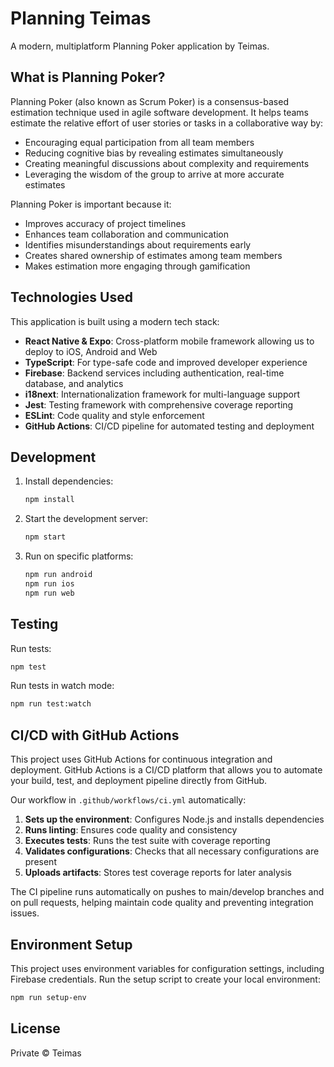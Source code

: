 # Planning Teimas

A modern, multiplatform Planning Poker application by Teimas.

## What is Planning Poker?

Planning Poker (also known as Scrum Poker) is a consensus-based estimation technique used in agile software development. It helps teams estimate the relative effort of user stories or tasks in a collaborative way by:

- Encouraging equal participation from all team members
- Reducing cognitive bias by revealing estimates simultaneously
- Creating meaningful discussions about complexity and requirements
- Leveraging the wisdom of the group to arrive at more accurate estimates

Planning Poker is important because it:
- Improves accuracy of project timelines
- Enhances team collaboration and communication
- Identifies misunderstandings about requirements early
- Creates shared ownership of estimates among team members
- Makes estimation more engaging through gamification

## Technologies Used

This application is built using a modern tech stack:

- **React Native & Expo**: Cross-platform mobile framework allowing us to deploy to iOS, Android and Web
- **TypeScript**: For type-safe code and improved developer experience
- **Firebase**: Backend services including authentication, real-time database, and analytics
- **i18next**: Internationalization framework for multi-language support
- **Jest**: Testing framework with comprehensive coverage reporting
- **ESLint**: Code quality and style enforcement
- **GitHub Actions**: CI/CD pipeline for automated testing and deployment

## Development

1. Install dependencies:
   ```bash
   npm install
   ```

2. Start the development server:
   ```bash
   npm start
   ```

3. Run on specific platforms:
   ```bash
   npm run android
   npm run ios
   npm run web
   ```

## Testing

Run tests:
```bash
npm test
```

Run tests in watch mode:
```bash
npm run test:watch
```

## CI/CD with GitHub Actions

This project uses GitHub Actions for continuous integration and deployment. GitHub Actions is a CI/CD platform that allows you to automate your build, test, and deployment pipeline directly from GitHub.

Our workflow in `.github/workflows/ci.yml` automatically:

1. **Sets up the environment**: Configures Node.js and installs dependencies
2. **Runs linting**: Ensures code quality and consistency  
3. **Executes tests**: Runs the test suite with coverage reporting
4. **Validates configurations**: Checks that all necessary configurations are present
5. **Uploads artifacts**: Stores test coverage reports for later analysis

The CI pipeline runs automatically on pushes to main/develop branches and on pull requests, helping maintain code quality and preventing integration issues.

## Environment Setup

This project uses environment variables for configuration settings, including Firebase credentials. Run the setup script to create your local environment:

```bash
npm run setup-env
```

## License

Private © Teimas
